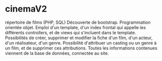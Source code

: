 # cinemaV2
répertoire de films (PHP, SQL)
Découverte de bootstrap.
Programmation orientée objet.
Emploi d'un template, d'un index frontal qui appelle les différents controllers, et de views qui s'incluent dans le template.
Possibilités de créer, supprimer et modifier la fiche d'un film, d'un acteur, d'un réalisateur, d'un genre.
Possibilité d'attribuer un casting ou un genre à un film, et de supprimer ces attributions.
Toutes les informations contenues viennent de la base de données, connectée au site.
